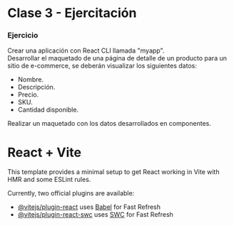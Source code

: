 # Clase 3 - Ejercitación

### Ejercicio
Crear una aplicación con React CLI llamada "myapp".  
Desarrollar el maquetado de una página de detalle de un producto para un sitio de e-commerce, se deberán visualizar los siguientes datos:

- Nombre.
- Descripción.
- Precio.
- SKU.
- Cantidad disponible.

Realizar un maquetado con los datos desarrollados en componentes.

# React + Vite

This template provides a minimal setup to get React working in Vite with HMR and some ESLint rules.

Currently, two official plugins are available:

- [@vitejs/plugin-react](https://github.com/vitejs/vite-plugin-react/blob/main/packages/plugin-react/README.md) uses [Babel](https://babeljs.io/) for Fast Refresh
- [@vitejs/plugin-react-swc](https://github.com/vitejs/vite-plugin-react-swc) uses [SWC](https://swc.rs/) for Fast Refresh